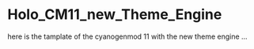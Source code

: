 Holo_CM11_new_Theme_Engine
==========================

here is the tamplate of the cyanogenmod 11 with the new theme engine ...
